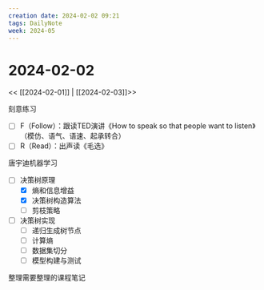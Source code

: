 ```yaml
---
creation date: 2024-02-02 09:21
tags: DailyNote
week: 2024-05
---
```


# 2024-02-02

<< [[2024-02-01]] | [[2024-02-03]]>>

刻意练习
- [ ] F（Follow）：跟读TED演讲《How to speak so that people want to listen》（模仿、语气、语速、起承转合）
- [ ] R（Read）：出声读《毛选》

唐宇迪机器学习
- [ ] 决策树原理
	- [x] 熵和信息增益
	- [x] 决策树构造算法
	- [ ] 剪枝策略
- [ ] 决策树实现
	- [ ] 递归生成树节点
	- [ ] 计算熵
	- [ ] 数据集切分
	- [ ] 模型构建与测试

整理需要整理的课程笔记